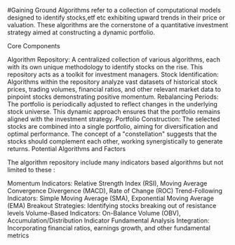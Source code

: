 #Gaining Ground Algorithms refer to a collection of computational models designed to identify stocks,etf etc  exhibiting upward trends in their price or valuation. 
These algorithms are the cornerstone of a quantitative investment strategy aimed at constructing a dynamic portfolio.

Core Components

Algorithm Repository: A centralized collection of various algorithms, each with its own unique methodology to identify stocks on the rise. This repository acts as a toolkit for investment managers.
Stock Identification: Algorithms within the repository analyze vast datasets of historical stock prices, trading volumes, financial ratios, and other relevant market data to pinpoint stocks demonstrating positive momentum.
Rebalancing Periods: The portfolio is periodically adjusted to reflect changes in the underlying stock universe. This dynamic approach ensures that the portfolio remains aligned with the investment strategy.
Portfolio Construction: The selected stocks are combined into a single portfolio, aiming for diversification and optimal performance. The concept of a "constellation" suggests that the stocks should complement each other, working synergistically to generate returns.
Potential Algorithms and Factors

The algorithm repository include many indicators based algorithms but not limited to these :

Momentum Indicators: Relative Strength Index (RSI), Moving Average Convergence Divergence (MACD), Rate of Change (ROC)
Trend-Following Indicators: Simple Moving Average (SMA), Exponential Moving Average (EMA)
Breakout Strategies: Identifying stocks breaking out of resistance levels
Volume-Based Indicators: On-Balance Volume (OBV), Accumulation/Distribution Indicator
Fundamental Analysis Integration: Incorporating financial ratios, earnings growth, and other fundamental metrics
